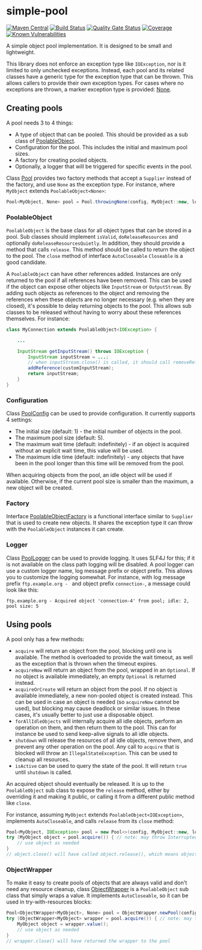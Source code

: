 # simple-pool
[![Maven Central](https://img.shields.io/maven-central/v/com.github.robtimus/simple-pool)](https://search.maven.org/artifact/com.github.robtimus/simple-pool)
[![Build Status](https://github.com/robtimus/simple-pool/actions/workflows/build.yml/badge.svg)](https://github.com/robtimus/simple-pool/actions/workflows/build.yml)
[![Quality Gate Status](https://sonarcloud.io/api/project_badges/measure?project=com.github.robtimus%3Asimple-pool&metric=alert_status)](https://sonarcloud.io/summary/overall?id=com.github.robtimus%3Asimple-pool)
[![Coverage](https://sonarcloud.io/api/project_badges/measure?project=com.github.robtimus%3Asimple-pool&metric=coverage)](https://sonarcloud.io/summary/overall?id=com.github.robtimus%3Asimple-pool)
[![Known Vulnerabilities](https://snyk.io/test/github/robtimus/simple-pool/badge.svg)](https://snyk.io/test/github/robtimus/simple-pool)

A simple object pool implementation. It is designed to be small and lightweight.

This library does not enforce an exception type like `IOException`, nor is it limited to only unchecked exceptions. Instead, each pool and its related classes have a generic type for the exception type that can be thrown. This allows callers to provide their own exception types. For cases where no exceptions are thrown, a marker exception type is provided: [None](https://robtimus.github.io/simple-pool/apidocs/com/github/robtimus/pool/None.html).

## Creating pools

A pool needs 3 to 4 things:
* A type of object that can be pooled. This should be provided as a sub class of [PoolableObject](https://robtimus.github.io/simple-pool/apidocs/com/github/robtimus/pool/PoolableObject.html).
* Configuration for the pool. This includes the initial and maximum pool sizes.
* A factory for creating pooled objects.
* Optionally, a logger that will be triggered for specific events in the pool.

 Class [Pool](https://robtimus.github.io/simple-pool/apidocs/com/github/robtimus/pool/Pool.html) provides two factory methods that accept a `Supplier` instead of the factory, and use `None` as the exception type. For instance, where `MyObject` extends `PoolableObject<None>`:

```java
Pool<MyObject, None> pool = Pool.throwingNone(config, MyObject::new, logger);
```

### PoolableObject

`PoolableObject` is the base class for all object types that can be stored in a pool. Sub classes should implement `isValid`, `doReleaseResources` and optionally `doReleaseResourcesQuietly`. In addition, they should provide a method that calls `release`. This method should be called to return the object to the pool. The `close` method of interface `AutoCloseable` `Closeable` is a good candidate.

A `PoolableObject` can have other references added. Instances are only returned to the pool if all references have been removed. This can be used if the object can expose other objects like `InputStream` or `OutputStream`. By adding such objects as references to the object and removing the references when these objects are no longer necessary (e.g. when they are closed), it's possible to delay returning objects to the pool. This allows sub classes to be released without having to worry about these references themselves. For instance:

```java
class MyConnection extends PoolableObject<IOException> {

    ...

    InputStream getInputStream() throws IOException {
        InputStream inputStream = ...;
        // when inputStream.close() is called, it should call removeReference(inputStream)
        addReference(customInputStream);
        return inputStream;
    }
}
```

### Configuration

Class [PoolConfig](https://robtimus.github.io/simple-pool/apidocs/com/github/robtimus/pool/PoolConfig.html) can be used to provide configuration. It currently supports 4 settings:

* The initial size (default: 1) - the initial number of objects in the pool.
* The maximum pool size (default: 5).
* The maximum wait time (default: indefinitely) - if an object is acquired without an explicit wait time, this value will be used.
* The maximum idle time (default: indefinitely) - any objects that have been in the pool longer than this time will be removed from the pool.

When acquiring objects from the pool, an idle object will be used if available. Otherwise, if the current pool size is smaller than the maximum, a new object will be created.

### Factory

Interface [PoolableObjectFactory](https://robtimus.github.io/simple-pool/apidocs/com/github/robtimus/pool/PoolableObjectFactory.html) is a functional interface similar to `Supplier` that is used to create new objects. It shares the exception type it can throw with the `PoolableObject` instances it can create.

### Logger

Class [PoolLogger](https://robtimus.github.io/simple-pool/apidocs/com/github/robtimus/pool/PoolLogger.html) can be used to provide logging. It uses SLF4J for this; if it is not available on the class path logging will be disabled.
A pool logger can use a custom logger name, log message prefix or object prefix. This allows you to customize the logging somewhat. For instance, with log message prefix `ftp.example.org - ` and object prefix `connection-`, a message could look like this:

```
ftp.example.org - Acquired object 'connection-4' from pool; idle: 2, pool size: 5
```

## Using pools

A pool only has a few methods:

* `acquire` will return an object from the pool, blocking until one is available. The method is overloaded to provide the wait timeout, as well as the exception that is thrown when the timeout expires.
* `acquireNow` will return an object from the pool, wrapped in an `Optional`. If no object is available immediately, an empty `Optional` is returned instead.
* `acquireOrCreate` will return an object from the pool. If no object is available immediately, a new non-pooled object is created instead. This can be used in case an object is needed (so `acquireNow` cannot be used), but blocking may cause deadlock or similar issues. In these cases, it's usually better to just use a disposable object.
* `forAllIdleObjects` will internally acquire all idle objects, perform an operation on them, and then return them to the pool. This can for instance be used to send keep-alive signals to all idle objects.
* `shutdown` will release the resources of all idle objects, remove them, and prevent any other operation on the pool. Any call to `acquire` that is blocked will throw an `IllegalStateException`. This can be used to cleanup all resources.
* `isActive` can be used to query the state of the pool. It will return `true` until `shutdown` is called.

An acquired object should eventually be released. It is up to the `PoolableObject` sub class to expose the `release` method, either by overriding it and making it public, or calling it from a different public method like `close`.

For instance, assuming `MyObject` extends `PoolableObject<IOException>`, implements `AutoCloseable`, and calls `release` from its `close` method:

```java
Pool<MyObject, IOException> pool = new Pool<>(config, MyObject::new, logger);
try (MyObject object = pool.acquire()) { // note: may throw InterruptedException
    // use object as needed
}
// object.close() will have called object.release(), which means object has been returned to the pool
```

### ObjectWrapper

To make it easy to create pools of objects that are always valid and don't need any resource cleanup, class [ObjectWrapper](https://robtimus.github.io/simple-pool/apidocs/com/github/robtimus/pool/ObjectWrapper.html) is a `PoolableObject` sub class that simply wraps a value. It implements `AutoCloseable`, so it can be used in try-with-resources blocks:

```java
Pool<ObjectWrapper<MyObject>, None> pool = ObjectWrapper.newPool(config, MyObject::new, logger);
try (ObjectWrapper<MyObject> wrapper = pool.acquire()) { // note: may throw InterruptedException
    MyObject object = wrapper.value();
    // use object as needed
}
// wrapper.close() will have returned the wrapper to the pool
```
